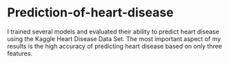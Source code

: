 # Prediction-of-heart-disease
I trained several models and evaluated their ability to predict heart disease using the Kaggle Heart Disease Data Set. The most important aspect of my results is the high accuracy of predicting heart disease based on only three features.
